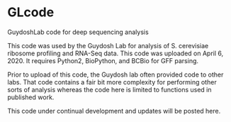 # GLcode
GuydoshLab code for deep sequencing analysis



This code was used by the Guydosh Lab for analysis of S. cerevisiae ribosome profiling and RNA-Seq data. This code was uploaded on April 6, 2020. It requires Python2, BioPython, and BCBio for GFF parsing.

Prior to upload of this code, the Guydosh lab often provided code to other labs. That code contains a fair bit more complexity for performing other sorts of analysis whereas the code here is limited to functions used in published work.

This code under continual development and updates will be posted here.
